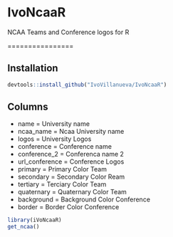 # IvoNcaaR
NCAA Teams and Conference logos  for R

================

## Installation

``` r
devtools::install_github("IvoVillanueva/IvoNcaaR")
```
## Columns


   * name = University name
   * ncaa_name = Ncaa University name
   * logos = University Logos
   * conference = Conference name
   * conference_2 = Conferenca name 2
   * url_conference = Conference Logos
   * primary = Primary Color Team
   * secondary = Secondary Color Ream
   * tertiary = Terciary Color Team
   * quaternary = Quaternary Color Team
   * background = Background Color Conference 
   * border = Border Color Conference


``` r
library(iVoNcaaR)
get_ncaa()

```
